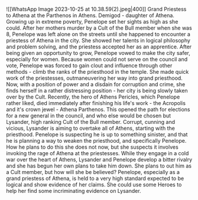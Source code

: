 ![[WhatsApp Image 2023-10-25 at 10.38.59(2).jpeg|400]]
Grand Priestess to Athena at the Parthenos in Athens.
Demigod - daughter of Athena.
Growing up in extreme poverty, Penelope set her sights as high as she could.
After her mothers murder by  a Cult of the Bull member when she was 8, Penelope was left alone on the streets until she happened to encounter a priestess of Athena in the city. She showed her talents in logical philosophy and problem solving, and the priestess accepted her as an apprentice.
After being given an opportunity to grow, Penelope vowed to make the city safer, especially for women.
Because women could not serve on the council and vote, Penelope was forced to gain clout and influence through other methods - climb the ranks of the priesthood in the temple.
She made quick work of the priestesses, outmaneuvering her way into grand priesthood.
Now, with a position of power and a disdain for corruption and crime, she finds herself in a rather distressing position - her city is being slowly taken over by the Cult.
Recently, the hero of Athens Pericles, which Penelope rather liked, died immediately after finishing his life's work - the Acropolis and it's crown jewel - Athena Parthenos.
This opened the path for elections for a new general in the council, and who else would be chosen but Lysander, high ranking Cult of the Bull member.
Corrupt, cunning and vicious, Lysander is aiming to overtake all of Athens, starting with the priesthood.
Penelope is suspecting he is up to something sinister, and that he is planning a way to weaken the priesthood, and specifically Penelope.
How he plans to do this she does not now, but she suspects it involves invoking the rage of Athena at the priestesses.
While they engage in a cold war over the heart of Athens, Lysander and Penelope develop a bitter rivalry and she has begun her own plans to take him down.
She plans to out him as a Cult member, but how will she be believed?
Penelope, especially as a grand priestess of Athena, is held to a very high standard expected to be logical and show evidence of her claims.
She could use some Heroes to help her find some incriminating evidence on Lysander.
